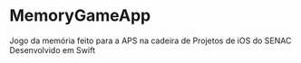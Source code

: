 # MemoryGameApp 
Jogo da memória feito para a APS na cadeira de Projetos de iOS do SENAC
Desenvolvido em Swift
